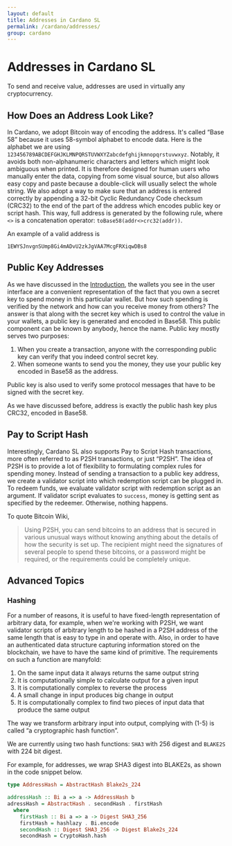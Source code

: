 ```yaml
---
layout: default
title: Addresses in Cardano SL
permalink: /cardano/addresses/
group: cardano
---
```


# Addresses in Cardano SL

To send and receive value, addresses are used in virtually any cryptocurrency.

## How Does an Address Look Like?

In Cardano, we adopt Bitcoin way of encoding the address. It's called
“Base 58” because it uses 58-symbol alphabet to encode data. Here is the
alphabet we are using
`123456789ABCDEFGHJKLMNPQRSTUVWXYZabcdefghijkmnopqrstuvwxyz`. Notably,
it avoids both non-alphanumeric characters and letters which might look
ambiguous when printed. It is therefore designed for human users who
manually enter the data, copying from some visual source, but also
allows easy copy and paste because a double-click will usually select
the whole string. We also adopt a way to make sure that an address is
entered correctly by appending a 32-bit Cyclic Redundancy Code checksum
(CRC32) to the end of the part of the address which encodes public key
or script hash. This way, full address is generated by the following
rule, where `<>` is a concatenation operator:
`toBase58(addr<>crc32(addr))`.

An example of a valid address is

```
1EWYSJnvgnSUmp8Gi4mADvU2zkJgVAA7McgFRXiqwDBs8
```

## Public Key Addresses

As we have discussed in the [Introduction](/#you-own-your-money), the
wallets you see in the user interface are a convenient representation of
the fact that you own a secret key to spend money in this particular
wallet. But how such spending is verified by the network and how can you
receive money from others? The answer is that along with the secret key
which is used to control the value in your wallets, a public key is
generated and encoded in Base58. This public component can be known by
anybody, hence the name. Public key mostly serves two purposes:

 1. When you create a transaction, anyone with the corresponding public
    key can verify that you indeed control secret key.
 2. When someone wants to send you the money, they use your public key
    encoded in Base58 as the address.

Public key is also used to verify some protocol messages that have to be
signed with the secret key.

As we have discussed before, address is exactly the public hash key plus
CRC32, encoded in Base58.

## Pay to Script Hash

Interestingly, Cardano SL also supports Pay to Script Hash transactions,
more often referred to as P2SH transactions, or just “P2SH”. The idea of
P2SH is to provide a lot of flexibility to formulating complex rules for
spending money. Instead of sending a transaction to a public key
address, we create a validator script into which redemption script can
be plugged in. To redeem funds, we evaluate validator script with
redemption script as an argument. If validator script evaluates to
`success`, money is getting sent as specified by the redeemer.
Otherwise, nothing happens.

To quote Bitcoin Wiki,

> Using P2SH, you can send bitcoins to an address that is secured in
> various unusual ways without knowing anything about the details of how
> the security is set up. The recipient might need the signatures of
> several people to spend these bitcoins, or a password might be
> required, or the requirements could be completely unique.

## Advanced Topics

### Hashing

For a number of reasons, it is useful to have fixed-length
representation of arbitrary data, for example, when we're working with
P2SH, we want validator scripts of arbitrary length to be hashed in a
P2SH address of the same length that is easy to type in and operate
with. Also, in order to have an authenticated data structure capturing
information stored on the blockchain, we have to have the same kind of
primitive. The requirements on such a function are manyfold:

 1. On the same input data it always returns the same output string
 2. It is computationally simple to calculate output for a given input
 3. It is computationally complex to reverse the process
 4. A small change in input produces big change in output
 5. It is computationally complex to find two pieces of input data that
    produce the same output

The way we transform arbitrary input into output, complying with (1-5)
is called “a cryptographic hash function”.

We are currently using two hash functions: `SHA3` with 256 digest and
`BLAKE2S` with 224 bit digest.

For example, for addresses, we wrap SHA3 digest into BLAKE2s, as shown
in the code snippet below.

~~~ haskell
type AddressHash = AbstractHash Blake2s_224

addressHash :: Bi a => a -> AddressHash b
adressHash = AbstractHash . secondHash . firstHash
  where
    firstHash :: Bi a => a -> Digest SHA3_256
    firstHash = hashlazy . Bi.encode
    secondHash :: Digest SHA3_256 -> Digest Blake2s_224
    secondHash = CryptoHash.hash
~~~
